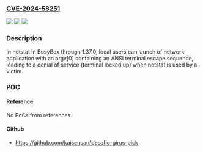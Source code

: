 ### [CVE-2024-58251](https://cve.mitre.org/cgi-bin/cvename.cgi?name=CVE-2024-58251)
![](https://img.shields.io/static/v1?label=Product&message=BusyBox&color=blue)
![](https://img.shields.io/static/v1?label=Version&message=0%20&color=brightgreen)
![](https://img.shields.io/static/v1?label=Vulnerability&message=CWE-150%20Improper%20Neutralization%20of%20Escape%2C%20Meta%2C%20or%20Control%20Sequences&color=brightgreen)

### Description

In netstat in BusyBox through 1.37.0, local users can launch of network application with an argv[0] containing an ANSI terminal escape sequence, leading to a denial of service (terminal locked up) when netstat is used by a victim.

### POC

#### Reference
No PoCs from references.

#### Github
- https://github.com/kaisensan/desafio-girus-pick

